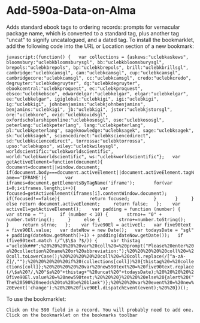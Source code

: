 # Add-590a-Data-on-Alma
Adds standard ebook tags to ordering records: prompts for vernacular package name, which is converted to a standard tag, plus another tag "uncat" to signify uncatalogued, and a dated tag. To install the bookmarklet, add the following code into the URL or Location section of a new bookmark:

```javascript:(function() {   var collections = {askews:"uclebkaskews", bloomsbury:"uclebkbloomsburysgl", bb:"uclebkbloomsburysgl", brepols:"uclebkbrepols", bp:"uclebkbrepols", brill:"uclebkbrillsgl", cambridge:"uclebkcamsgl", cam:"uclebkcamsgl", cup:"uclebkcamsgl", cambridgecore:"uclebkcamsgl", cc:"uclebkcamsgl", credo:"uclebkcredo", degruyter:"uclebkdegruyter", dg:"uclebkdegruyter", ebookcentral:"uclebkproquest", ec:"uclebkproquest", ebsco:"uclebkebsco", edwardelgar:"uclebkelgar", elgar:"uclebkelgar", ee:"uclebkelgar", igiglobal:"uclebkigi", igi:"uclebkigi", ig:"uclebkigi", johnbenjamins:"uclebkjohnbenjamins", benjamins:"uclebkigi", jb:"uclebkigi", jstor:"uclebkjstorsgl", ore:"uclebkore", ovid:"uclebkovidsgl", oxfordscholarshiponline:"uclebkososgl", oso:"uclebkososgl", peterlang:"uclebkpeterlang", lang:"uclebkpeterlang", pl:"uclebkpeterlang", sageknowledge:"uclebksagek", sage:"uclebksagek", sk:"uclebksagek", sciencedirect:"uclebksciencedirect", sd:"uclebksciencedirect", torrossa:"uclebktorrossa", upso:"uclebkupso", wiley:"uclebkwileysgl", worldscientific:"uclebkworldscientific", world:"uclebkworldscientific", ws:"uclebkworldscientific"};   var getActiveElement=function(document){     document=document||window.document;     if(document.body===document.activeElement||document.activeElement.tagName=='IFRAME'){       var iframes=document.getElementsByTagName('iframe');       for(var i=0;i<iframes.length;i++){         var focused=getActiveElement(iframes[i].contentWindow.document);         if(focused!==false){           return focused;         }       }     }     else return document.activeElement;     return false;   };    var activeEl=getActiveElement();    var padding = function (number) {     var strno = "";     if (number < 10) {       strno+= "0" + number.toString();     }     else {       strno+=number.toString();     }     return strno;   };    var five90El = activeEl;   var five90text = five90El.value;   var dateNow = new Date();   var todaysDate = "sgl" + padding(dateNow.getMonth()+1) + padding(dateNow.getDate());   if (five90text.match (/^\$\$a ?$/)) {     var thistag ="uclebk###";%20%20%20%20%20var%20coll%20=%20prompt("Please%20enter%20a%20collection%20name%20or%20abbreviation:");%20%20%20%20%20coll%20=%20coll.toLowerCase();%20%20%20%20%20coll%20=%20coll.replace(/[^a-zA-Z]/,"");%20%20%20%20%20if%20(collections[coll])%20{thistag%20=%20collections[coll]};%20%20%20%20%20var%20new590text%20=%20five90text.replace(/\$a%20?/,%20"$a%20"+thistag+"%20uncat%20"+todaysDate);%20%20%20%20%20five90El.value%20=%20new590text;%20%20%20}%20%20%20else%20{alert%20("The%20590%20needs%20to%20be%20blank")};%20%20%20var%20event%20=%20new%20Event('change');%20%20%20five90El.dispatchEvent(event);%20%20})();```

To use the bookmarklet:

    Click on the 590 field in a record. You will probably need to add one.
    Click on the bookmarklet on the bookmarks toolbar
